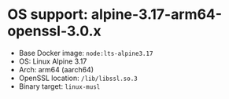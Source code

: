 # OS support: alpine-3.17-arm64-openssl-3.0.x

- Base Docker image: `node:lts-alpine3.17`
- OS: Linux Alpine 3.17
- Arch: arm64 (aarch64)
- OpenSSL location: `/lib/libssl.so.3`
- Binary target: `linux-musl`
